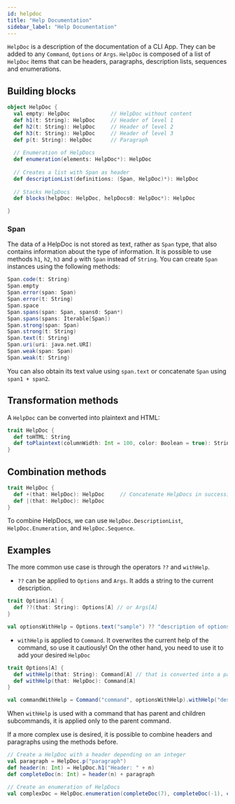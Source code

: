 ```yaml
---
id: helpdoc
title: "Help Documentation"
sidebar_label: "Help Documentation"
---
```

`HelpDoc` is a description of the documentation of a CLI App. They can be added to any `Command`, `Options` or `Args`.
`HelpDoc` is composed of a list of `HelpDoc` items that can be headers, paragraphs, description lists, sequences and enumerations.

## Building blocks

```scala mdoc:silent
object HelpDoc {
  val empty: HelpDoc             // HelpDoc without content
  def h1(t: String): HelpDoc     // Header of level 1
  def h2(t: String): HelpDoc     // Header of level 2
  def h3(t: String): HelpDoc     // Header of level 3
  def p(t: String): HelpDoc      // Paragraph
  
  // Enumeration of HelpDocs
  def enumeration(elements: HelpDoc*): HelpDoc
  
  // Creates a list with Span as header
  def descriptionList(definitions: (Span, HelpDoc)*): HelpDoc
  
  // Stacks HelpDocs
  def blocks(helpDoc: HelpDoc, helpDocs0: HelpDoc*): HelpDoc

}

```

### Span
The data of a HelpDoc is not stored as text, rather as `Span` type, that also contains information about the type of information. It is possible to use methods `h1`, `h2`, `h3` and `p` with `Span` instead of `String`. You can create `Span` instances using the following methods:
```scala mdoc:silent
Span.code(t: String)
Span.empty
Span.error(span: Span)
Span.error(t: String)
Span.space
Span.spans(span: Span, spans0: Span*)
Span.spans(spans: Iterable[Span])
Span.strong(span: Span)
Span.strong(t: String)
Span.text(t: String)
Span.uri(uri: java.net.URI)
Span.weak(span: Span)
Span.weak(t: String)
```
You can also obtain its text value using `span.text` or concatenate `Span` using `span1 + span2`.

## Transformation methods
A `HelpDoc` can be converted into plaintext and HTML:
```scala mdoc:silent
trait HelpDoc {
  def toHTML: String
  def toPlaintext(columnWidth: Int = 100, color: Boolean = true): String
}
```

## Combination methods
```scala mdoc:silent
trait HelpDoc {
  def +(that: HelpDoc): HelpDoc     // Concatenate HelpDocs in successive levels
  def |(that: HelpDoc): HelpDoc
}
```
To combine HelpDocs, we can use `HelpDoc.DescriptionList`, `HelpDoc.Enumeration`, and `HelpDoc.Sequence`.

## Examples
The more common use case is through the operators `??` and `withHelp`.
- `??` can be applied to `Options` and `Args`. It adds a string to the current description.
```scala mdoc:silent
trait Options[A] {
  def ??(that: String): Options[A] // or Args[A]
}

val optionsWithHelp = Options.text("sample") ?? "description of options"
```

- `withHelp` is applied to `Command`. It overwrites the current help of the command, so use it cautiously! On the other hand, you need to use it to add your desired `HelpDoc`
```scala mdoc:silent
trait Options[A] {
  def withHelp(that: String): Command[A] // that is converted into a paragraph
  def withHelp(that: HelpDoc): Command[A]
}

val commandWithHelp = Command("command", optionsWithHelp).withHelp("description of command)
```
When `withHelp` is used with a command that has parent and children subcommands, it is applied only to the parent command.

If a more complex use is desired, it is possible to combine headers and paragraphs using the methods before.
```scala mdoc:silent
// Create a HelpDoc with a header depending on an integer
val paragraph = HelpDoc.p("paragraph")
def header(n: Int) = HelpDoc.h1("Header: " + n)
def completeDoc(n: Int) = header(n) + paragraph

// Create an enumeration of HelpDocs
val complexDoc = HelpDoc.enumeration(completeDoc(7), completeDoc(-1), completeDoc(3))
```


